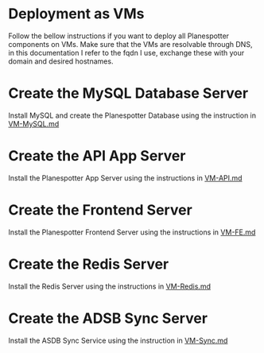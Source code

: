 Deployment as VMs
=================
Follow the bellow instructions if you want to deploy all Planespotter components on VMs. Make sure that the VMs are resolvable through DNS, in this documentation I refer to the fqdn I use, exchange these with your domain and desired hostnames.

# Create the MySQL Database Server
Install MySQL and create the Planespotter Database using the instruction in [VM-MySQL.md](VM-MySQL.md)

# Create the API App Server
Install the Planespotter App Server using the instructions in [VM-API.md](VM-API.md)

# Create the Frontend Server
Install the Planespotter Frontend Server using the instructions in [VM-FE.md](VM-FE.md)

# Create the Redis Server
Install the Redis Server using the instructions in [VM-Redis.md](VM-Redis.md)

# Create the ADSB Sync Server
Install the ASDB Sync Service using the instruction in [VM-Sync.md](VM-Sync.md)